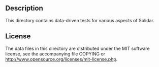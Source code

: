 Description
------------

This directory contains data-driven tests for various aspects of Solidar.

License
--------

The data files in this directory are distributed under the MIT software
license, see the accompanying file COPYING or
http://www.opensource.org/licenses/mit-license.php.

